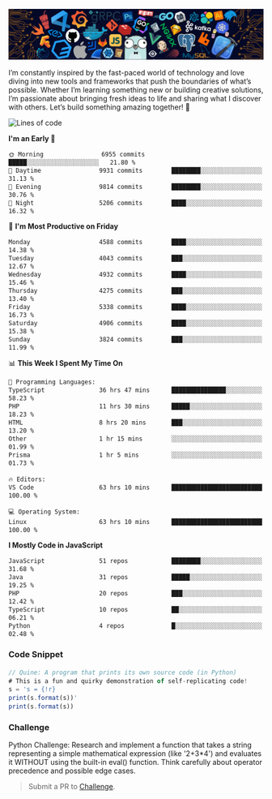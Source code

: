 ![](https://github.com/0x3EF8/0x3EF8/raw/main/images/header_.png)

I’m constantly inspired by the fast-paced world of technology and love diving into new tools and frameworks that push the boundaries of what’s possible. Whether I’m learning something new or building creative solutions, I’m passionate about bringing fresh ideas to life and sharing what I discover with others. Let’s build something amazing together! 🚀

<!--START_SECTION:header-->
![Lines of code](https://img.shields.io/badge/From%20Hello%20World%20I%27ve%20Written-23.0%20million%20lines%20of%20code-blue)

**I'm an Early 🐤** 

```text
🌞 Morning                6955 commits        █████░░░░░░░░░░░░░░░░░░░░   21.80 % 
🌆 Daytime                9931 commits        ████████░░░░░░░░░░░░░░░░░   31.13 % 
🌃 Evening                9814 commits        ████████░░░░░░░░░░░░░░░░░   30.76 % 
🌙 Night                  5206 commits        ████░░░░░░░░░░░░░░░░░░░░░   16.32 % 
```
📅 **I'm Most Productive on Friday** 

```text
Monday                   4588 commits        ████░░░░░░░░░░░░░░░░░░░░░   14.38 % 
Tuesday                  4043 commits        ███░░░░░░░░░░░░░░░░░░░░░░   12.67 % 
Wednesday                4932 commits        ████░░░░░░░░░░░░░░░░░░░░░   15.46 % 
Thursday                 4275 commits        ███░░░░░░░░░░░░░░░░░░░░░░   13.40 % 
Friday                   5338 commits        ████░░░░░░░░░░░░░░░░░░░░░   16.73 % 
Saturday                 4906 commits        ████░░░░░░░░░░░░░░░░░░░░░   15.38 % 
Sunday                   3824 commits        ███░░░░░░░░░░░░░░░░░░░░░░   11.99 % 
```


📊 **This Week I Spent My Time On** 

```text
💬 Programming Languages: 
TypeScript               36 hrs 47 mins      ███████████████░░░░░░░░░░   58.23 % 
PHP                      11 hrs 30 mins      █████░░░░░░░░░░░░░░░░░░░░   18.23 % 
HTML                     8 hrs 20 mins       ███░░░░░░░░░░░░░░░░░░░░░░   13.20 % 
Other                    1 hr 15 mins        ░░░░░░░░░░░░░░░░░░░░░░░░░   01.99 % 
Prisma                   1 hr 5 mins         ░░░░░░░░░░░░░░░░░░░░░░░░░   01.73 % 

🔥 Editors: 
VS Code                  63 hrs 10 mins      █████████████████████████   100.00 % 

💻 Operating System: 
Linux                    63 hrs 10 mins      █████████████████████████   100.00 % 
```

**I Mostly Code in JavaScript** 

```text
JavaScript               51 repos            ████████░░░░░░░░░░░░░░░░░   31.68 % 
Java                     31 repos            █████░░░░░░░░░░░░░░░░░░░░   19.25 % 
PHP                      20 repos            ███░░░░░░░░░░░░░░░░░░░░░░   12.42 % 
TypeScript               10 repos            ██░░░░░░░░░░░░░░░░░░░░░░░   06.21 % 
Python                   4 repos             █░░░░░░░░░░░░░░░░░░░░░░░░   02.48 % 
```




<!--END_SECTION:header-->

<!--START_SECTION:footer-->
### Code Snippet
```js
// Quine: A program that prints its own source code (in Python)
# This is a fun and quirky demonstration of self-replicating code!
s = 's = {!r}
print(s.format(s))'
print(s.format(s))
```
### Challenge
Python Challenge: Research and implement a function that takes a string representing a simple mathematical expression (like '2+3*4') and evaluates it WITHOUT using the built-in eval() function. Think carefully about operator precedence and possible edge cases.
<!--END_SECTION:footer-->
> Submit a PR to [Challenge](https://github.com/mrepol742/challenge/fork).
